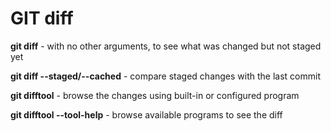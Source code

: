 # GIT diff

**git diff** - with no other arguments, to see what was changed but not staged yet

**git diff --staged/--cached** - compare staged changes with the last commit

**git difftool** - browse the changes using built-in or configured program

**git difftool --tool-help** - browse available programs to see the diff
